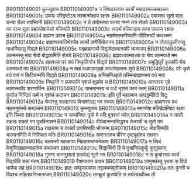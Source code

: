 BR0110149001	कुन्त्युवाच
BR0110149001a	न विषादस्त्वया कार्यो भयादस्मात्कथञ्चन
BR0110149001c	उपायः परिदृष्टोऽत्र तस्मान्मोक्षाय रक्षसः
BR0110149002a	एकस्तव सुतो बालः कन्या चैका तपस्विनी
BR0110149002c	न ते तयोस्तथा पत्न्या गमनं तत्र रोचये
BR0110149003a	मम पञ्च सुता ब्रह्मंस्तेषामेको गमिष्यति
BR0110149003c	त्वदर्थं बलिमादाय तस्य पापस्य रक्षसः
BR0110149004	ब्राह्मण उवाच
BR0110149004a	नाहमेतत्करिष्यामि जीवितार्थी कथञ्चन
BR0110149004c	ब्राह्मणस्यातिथेश्चैव स्वार्थे प्राणैर्वियोजनम्
BR0110149005a	न त्वेतदकुलीनासु नाधर्मिष्ठासु विद्यते
BR0110149005c	यद्ब्राह्मणार्थे विसृजेदात्मानमपि चात्मजम्
BR0110149006a	आत्मनस्तु मया श्रेयो बोद्धव्यमिति रोचये
BR0110149006c	ब्रह्मवध्यात्मवध्या वा श्रेय आत्मवधो मम
BR0110149007a	ब्रह्मवध्या परं पापं निष्कृतिर्नात्र विद्यते
BR0110149007c	अबुद्धिपूर्वं कृत्वापि श्रेय आत्मवधो मम
BR0110149008a	न त्वहं वधमाकाङ्क्षे स्वयमेवात्मनः शुभे
BR0110149008c	परैः कृते वधे पापं न किञ्चिन्मयि विद्यते
BR0110149009a	अभिसन्धिकृते तस्मिन्ब्राह्मणस्य वधे मया
BR0110149009c	निष्कृतिं न प्रपश्यामि नृशंसं क्षुद्रमेव च
BR0110149010a	आगतस्य गृहे त्यागस्तथैव शरणार्थिनः
BR0110149010c	याचमानस्य च वधो नृशंसं परमं मतम्
BR0110149011a	कुर्यान्न निन्दितं कर्म न नृशंसं कदाचन
BR0110149011c	इति पूर्वे महात्मान आपद्धर्मविदो विदुः
BR0110149012a	श्रेयांस्तु सहदारस्य विनाशोऽद्य मम स्वयम्
BR0110149012c	ब्राह्मणस्य वधं नाहमनुमंस्ये कथञ्चन
BR0110149013	कुन्त्युवाच
BR0110149013a	ममाप्येषा मतिर्ब्रह्मन्विप्रा रक्ष्या इति स्थिरा
BR0110149013c	न चाप्यनिष्टः पुत्रो मे यदि पुत्रशतं भवेत्
BR0110149014a	न चासौ राक्षसः शक्तो मम पुत्रविनाशने
BR0110149014c	वीर्यवान्मन्त्रसिद्धश्च तेजस्वी च सुतो मम
BR0110149015a	राक्षसाय च तत्सर्वं प्रापयिष्यति भोजनम्
BR0110149015c	मोक्षयिष्यति चात्मानमिति मे निश्चिता मतिः
BR0110149016a	समागताश्च वीरेण दृष्टपूर्वाश्च राक्षसाः
BR0110149016c	बलवन्तो महाकाया निहताश्चाप्यनेकशः
BR0110149017a	न त्विदं केषुचिद्ब्रह्मन्व्याहर्तव्यं कथञ्चन
BR0110149017c	विद्यार्थिनो हि मे पुत्रान्विप्रकुर्युः कुतूहलात्
BR0110149018a	गुरुणा चाननुज्ञातो ग्राहयेद्यं सुतो मम
BR0110149018c	न स कुर्यात्तया कार्यं विद्ययेति सतां मतम्
BR0110149019	वैशम्पायन उवाच
BR0110149019a	एवमुक्तस्तु पृथया स विप्रो भार्यया सह
BR0110149019c	हृष्टः सम्पूजयामास तद्वाक्यममृतोपमम्
BR0110149020a	ततः कुन्ती च विप्रश्च सहितावनिलात्मजम्
BR0110149020c	तमब्रूतां कुरुष्वेति स तथेत्यब्रवीच्च तौ
